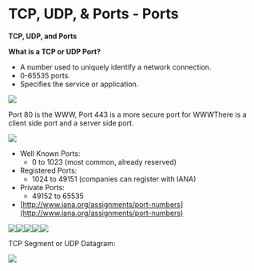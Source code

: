 # TCP, UDP, & Ports - Ports

**TCP, UDP, and Ports**

**What is a TCP or UDP Port?**

* A number used to uniquely identify a network connection.
* 0-65535 ports.
* Specifies the service or application.

![](https://www.evernote.com/shard/s342/res/5270e1e7-2ef6-b535-45aa-05d2728ba4dd)

Port 80 is the WWW, Port 443 is a more secure port for WWWThere is a client side port and a server side port.

![](https://www.evernote.com/shard/s342/res/b39b672a-3e1c-1e2b-ad87-b07d8c648367)

* Well Known Ports:
  * 0 to 1023 \(most common, already reserved\)
* Registered Ports:
  * 1024 to 49151 \(companies can register with IANA\)
* Private Ports:
  * 49152 to 65535
* [http://www.iana.org/assignments/port-numbers](http://www.iana.org/assignments/port-numbers)

![](https://www.evernote.com/shard/s342/res/67544ba8-84f9-2f4b-a5fa-07498ff9af20)![](https://www.evernote.com/shard/s342/res/adf0e38c-ea78-5afd-2822-1b12e1d2559d)![](https://www.evernote.com/shard/s342/res/b8b6e615-8830-bc18-9dec-b8018259e7c0)![](https://www.evernote.com/shard/s342/res/9d904407-acd0-3c3e-166a-a8f6891e7b53)![](https://www.evernote.com/shard/s342/res/43d3915c-2f8a-2442-4787-2f870ec702af)

TCP Segment or UDP Datagram:

![](https://www.evernote.com/shard/s342/res/35fa5f94-1294-f3f6-8736-438ba42f5a91)  
  
  
  
  
  
  
  


